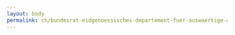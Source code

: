 ```yaml
---
layout: body
permalink: ch/bundesrat-eidgenoessisches-departement-fuer-auswaertige-angelegenheiten-konsularische-direktion-stab-kd/
---
```


